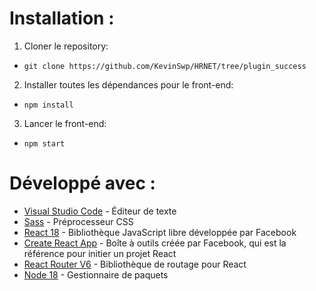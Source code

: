 # Installation :

1. Cloner le repository:

-   `git clone https://github.com/KevinSwp/HRNET/tree/plugin_success`

2. Installer toutes les dépendances pour le front-end:

-   `npm install`

3. Lancer le front-end:

-   `npm start`

# Développé avec :

-   [Visual Studio Code](https://code.visualstudio.com/) - Éditeur de texte
-   [Sass](https://sass-lang.com/) - Préprocesseur CSS
-   [React 18](https://fr.reactjs.org/) - Bibliothèque JavaScript libre développée par Facebook
-   [Create React App](https://create-react-app.dev/) - Boîte à outils créée par Facebook, qui est la référence pour initier un projet React
-   [React Router V6](https://reactrouter.com/) - Bibliothèque de routage pour React
-   [Node 18](https://nodejs.org) - Gestionnaire de paquets

